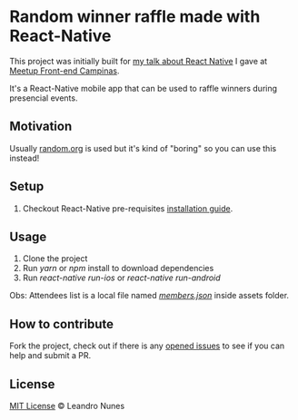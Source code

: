 # Random winner raffle made with React-Native

This project was initially built for [my talk about React Native](http://bit.ly/lets-talk-react-native) I gave at [Meetup Front-end Campinas](https://www.meetup.com/pt-BR/campinas-frontend/events/240486790/).

It's a React-Native mobile app that can be used to raffle winners during presencial events.

## Motivation
Usually [random.org](https://www.random.org/) is used but it's kind of "boring" so you can use this instead!

## Setup
1. Checkout React-Native pre-requisites [installation guide](https://facebook.github.io/react-native/docs/getting-started.html).

## Usage
1. Clone the project
1. Run _yarn_ or _npm_ install to download dependencies
1. Run _react-native run-ios_ or _react-native run-android_

Obs: Attendees list is a local file named [_members.json_](./assets/members.json) inside assets folder.

## How to contribute
Fork the project, check out if there is any [opened issues](../../issues) to see if you can help and submit a PR.

## License
[MIT License](LICENSE) © Leandro Nunes
